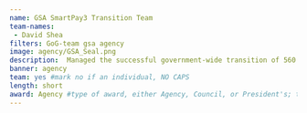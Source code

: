 ```yaml
---
name: GSA SmartPay3 Transition Team
team-names:
 - David Shea
filters: GoG-team gsa agency
image: agency/GSA_Seal.png
description:  Managed the successful government-wide transition of 560 participating organizations to the largest, most innovative government charge card and related payment services program worldwide. Their work increases customers’ refund earning potential and offers agencies more efficient operations by substantially reducing the number of vendor invoices to be processed, along with the associated effort and cost.
banner: agency
team: yes #mark no if an individual, NO CAPS 
length: short
award: Agency #type of award, either Agency, Council, or President's; this is case sensitive so make sure to match the options listed exactly. This section generates the format of the card
---
```

